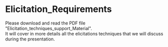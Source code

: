 # Elicitation_Requirements



Please download and read the PDF file "Elicitation_techniques_support_Material".<br />
It will cover in more details all the elicitations techniques that we will discuss during the presentation.<br />

